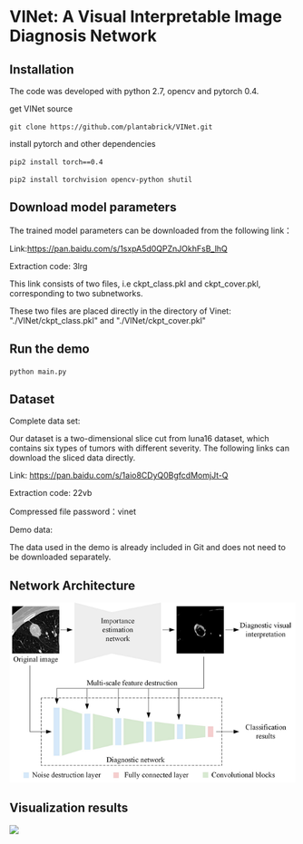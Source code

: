 # VINet: A Visual Interpretable Image Diagnosis Network

## Installation

The code was developed with python 2.7, opencv and pytorch 0.4.

get VINet source

`git clone https://github.com/plantabrick/VINet.git`

install pytorch and other dependencies

`pip2 install torch==0.4`

`pip2 install torchvision opencv-python shutil`

## Download model parameters

The trained model parameters can be downloaded from the following link：

Link:https://pan.baidu.com/s/1sxpA5d0QPZnJOkhFsB_lhQ 

Extraction code: 3lrg 

This link consists of two files, i.e ckpt_class.pkl and ckpt_cover.pkl, corresponding to two subnetworks.

These two files are placed directly in the directory of Vinet: "./VINet/ckpt_class.pkl" and "./VINet/ckpt_cover.pkl"

## Run the demo

`python main.py`


## Dataset

Complete data set:

Our dataset is a two-dimensional slice cut from luna16 dataset, which contains six types of tumors with different severity.
The following links can download the sliced data directly.

Link: https://pan.baidu.com/s/1aio8CDyQ0BgfcdMomjJt-Q 

Extraction code: 22vb

Compressed file password：vinet

Demo data:

The data used in the demo is already included in Git and does not need to be downloaded separately.


## Network Architecture

![](https://github.com/plantabrick/VINet/blob/master/overall.png)

## Visualization results

![](https://raw.githubusercontent.com/plantabrick/VINet/master/visualization.png)
